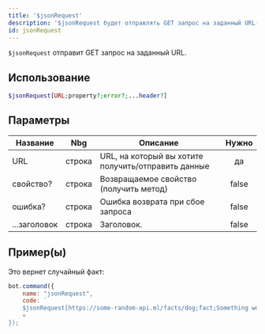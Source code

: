 ```yaml
---
title: '$jsonRequest'
description: '$jsonRequest будет отправлять GET запрос на заданный URL-адрес.'
id: jsonRequest
---
```


`$jsonRequest` отправит GET запрос на заданный URL.

## Использование

```php
$jsonRequest[URL;property?;error?;...header?]
```

## Параметры

| Название     | Nbg    | Описание                                            | Нужно |
| ------------ | ------ | --------------------------------------------------- |:-----:|
| URL          | строка | URL, на который вы хотите получить/отправить данные |  да   |
| свойство?    | строка | Возвращаемое свойство (получить метод)              | false |
| ошибка?      | строка | Ошибка возврата при сбое запроса                    | false |
| ...заголовок | строка | Заголовок.                                          | false |

## Пример(ы)

Это вернет случайный факт:

```javascript
bot.command({
    name: "jsonRequest",
    code: `
    $jsonRequest[https://some-random-api.ml/facts/dog;fact;Something went wrong.]
    «
});
```